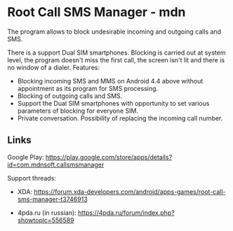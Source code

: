 # Root Call SMS Manager - mdn
The program allows to block undesirable incoming and outgoing calls and SMS. 

There is a support Dual SIM smartphones.
Blocking is carried out at system level, the program doesn't miss the first call, the screen isn't lit and there is no window of a dialer.
Features:
- Blocking incoming SMS and MMS on Android 4.4 above without appointment as its program for SMS processing.
- Blocking of outgoing calls and SMS.
- Support the Dual SIM smartphones with opportunity to set various parameters of blocking for everyone 
SIM.
- Private conversation. Possibility of replacing the incoming call number.

## Links
Google Play: https://play.google.com/store/apps/details?id=com.mdnsoft.callsmsmanager

Support threads:
* XDA: https://forum.xda-developers.com/android/apps-games/root-call-sms-manager-t3746913

* 4pda.ru (in russian): https://4pda.ru/forum/index.php?showtopic=556589



